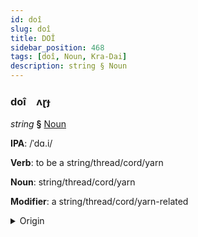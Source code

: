 ```yaml
---
id: doî
slug: doî
title: DOÎ
sidebar_position: 468
tags: [doî, Noun, Kra-Dai]
description: string § Noun
---
```


### doî&emsp;<span kind="abugida">ʌɽɟ</span>

*string* **§** [Noun](../../tags/Noun)

**IPA**: /ˈdɑ.i/

**Verb**: to be a string/thread/cord/yarn

**Noun**: string/thread/cord/yarn

**Modifier**: a string/thread/cord/yarn-related

<details>
    <summary>Origin</summary>
    Thai ด้าย dâai /daːj˥˩/<br/>
    <em>Kra-Dai Language Family</em>
</details>